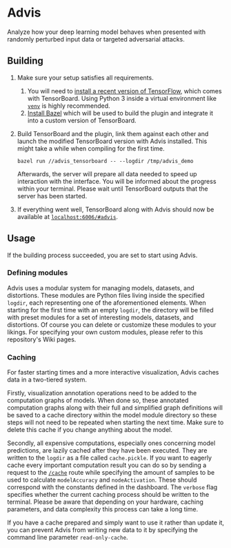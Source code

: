 # Advis

Analyze how your deep learning model behaves when presented with randomly perturbed input data or targeted adversarial attacks.

## Building

1. Make sure your setup satisfies all requirements.
    1. You will need to [install a recent version of TensorFlow](https://www.tensorflow.org/install/), which comes with TensorBoard.
    Using Python 3 inside a virtual environment like [`venv`](https://docs.python.org/3/library/venv.html) is highly recommended.
    2. [Install Bazel](https://docs.bazel.build/versions/master/install.html) which will be used to build the plugin and integrate it into a custom version of TensorBoard.

2. Build TensorBoard and the plugin, link them against each other and launch the modified TensorBoard version with Advis installed. This might take a while when compiling for the first time.

    `bazel run //advis_tensorboard -- --logdir /tmp/advis_demo`
		
	Afterwards, the server will prepare all data needed to speed up interaction with the interface. You will be informed about the progress within your terminal. Please wait until TensorBoard outputs that the server has been started.

3. If everything went well, TensorBoard along with Advis should now be available at [`localhost:6006/#advis`](http://localhost:6006/#advis).

## Usage

If the building process succeeded, you are set to start using Advis.

### Defining modules

Advis uses a modular system for managing models, datasets, and distortions. These modules are Python files living inside the specified `logdir`, each representing one of the aforementioned elements. When starting for the first time with an empty `logdir`, the directory will be filled with preset modules for a set of interesting models, datasets, and distortions. Of course you can delete or customize these modules to your likings. For specifying your own custom modules, please refer to this repository's Wiki pages.

### Caching

For faster starting times and a more interactive visualization, Advis caches data in a two-tiered system.

Firstly, visualization annotation operations need to be added to the computation graphs of models. When done so, these annotated computation graphs along with their full and simplified graph definitions will be saved to a cache directory within the model module directory so these steps will not need to be repeated when starting the next time. Make sure to delete this cache if you change anything about the model.

Secondly, all expensive computations, especially ones concerning model predictions, are lazily cached after they have been executed. They are written to the `logdir` as a file called `cache.pickle`. If you want to eagerly cache every important computation result you can do so by sending a request to the [`/cache`](http://localhost:6006/data/plugin/advis/cache?modelAccuracy=<number>&nodeActivation=<number>&verbose=True) route while specifying the amount of samples to be used to calculate `modelAccuracy` and `nodeActivation`. These should correspond with the constants defined in the dashboard. The `verbose` flag specifies whether the current caching process should be written to the terminal. Please be aware that depending on your hardware, caching parameters, and data complexity this process can take a long time.

If you have a cache prepared and simply want to use it rather than update it, you can prevent Advis from writing new data to it by specifying the command line parameter `read-only-cache`.

